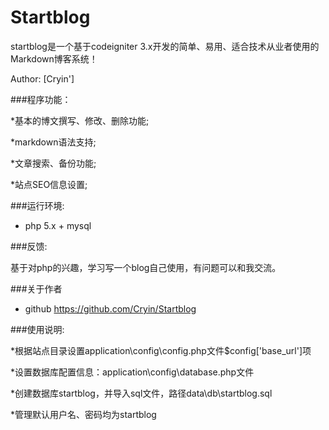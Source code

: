 # Startblog

startblog是一个基于codeigniter 3.x开发的简单、易用、适合技术从业者使用的Markdown博客系统！

Author: [Cryin']

###程序功能：

*基本的博文撰写、修改、删除功能;

*markdown语法支持;

*文章搜索、备份功能;

*站点SEO信息设置;

###运行环境:
* php 5.x + mysql

###反馈:

基于对php的兴趣，学习写一个blog自己使用，有问题可以和我交流。

###关于作者

* github https://github.com/Cryin/Startblog

###使用说明:

*根据站点目录设置application\config\config.php文件$config['base_url']项

*设置数据库配置信息：application\config\database.php文件

*创建数据库startblog，并导入sql文件，路径data\db\startblog.sql

*管理默认用户名、密码均为startblog


